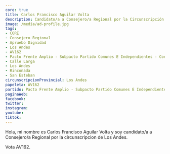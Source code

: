 ```yaml
---
core: true
title: Carlos Francisco Aguilar Volta
description: Candidato/a a Consejero/a Regional por la Circunscripción de Los Andes
image: /media/ad-profile.jpg
tags:
- CORE
- Consejero Regional
- Apruebo Dignidad
- Los Andes
- AV162
- Pacto Frente Amplio - Subpacto Partido Comunes E Independientes - Convergencia Social
- Calle Larga
- Los Andes
- Rinconada
- San Esteban
circunscripcionProvincial: Los Andes
papeleta: AV162
partido: Pacto Frente Amplio - Subpacto Partido Comunes E Independientes - Convergencia Social
paginaWeb:
facebook:
twitter:
instagram:
youtube:
tiktok:
---
```

Hola, mi nombre es Carlos Francisco Aguilar Volta y soy candidato/a a Consejero/a Regional por la circunscripcion de Los Andes.

Vota AV162.